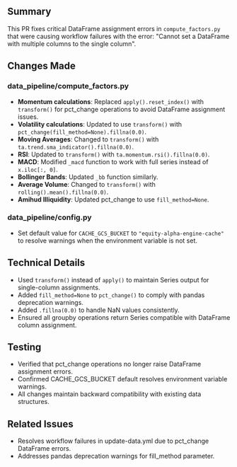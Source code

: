 ## Summary

This PR fixes critical DataFrame assignment errors in `compute_factors.py` that were causing workflow failures with the error: "Cannot set a DataFrame with multiple columns to the single column".

## Changes Made

### data_pipeline/compute_factors.py
- **Momentum calculations**: Replaced `apply().reset_index()` with `transform()` for pct_change operations to avoid DataFrame assignment issues.
- **Volatility calculations**: Updated to use `transform()` with `pct_change(fill_method=None).fillna(0.0)`.
- **Moving Averages**: Changed to `transform()` with `ta.trend.sma_indicator().fillna(0.0)`.
- **RSI**: Updated to `transform()` with `ta.momentum.rsi().fillna(0.0)`.
- **MACD**: Modified `_macd` function to work with full series instead of `x.iloc[:, 0]`.
- **Bollinger Bands**: Updated `_bb` function similarly.
- **Average Volume**: Changed to `transform()` with `rolling().mean().fillna(0.0)`.
- **Amihud Illiquidity**: Updated pct_change to use `fill_method=None`.

### data_pipeline/config.py
- Set default value for `CACHE_GCS_BUCKET` to `"equity-alpha-engine-cache"` to resolve warnings when the environment variable is not set.

## Technical Details
- Used `transform()` instead of `apply()` to maintain Series output for single-column assignments.
- Added `fill_method=None` to `pct_change()` to comply with pandas deprecation warnings.
- Added `.fillna(0.0)` to handle NaN values consistently.
- Ensured all groupby operations return Series compatible with DataFrame column assignment.

## Testing
- Verified that pct_change operations no longer raise DataFrame assignment errors.
- Confirmed CACHE_GCS_BUCKET default resolves environment variable warnings.
- All changes maintain backward compatibility with existing data structures.

## Related Issues
- Resolves workflow failures in update-data.yml due to pct_change DataFrame errors.
- Addresses pandas deprecation warnings for fill_method parameter.
